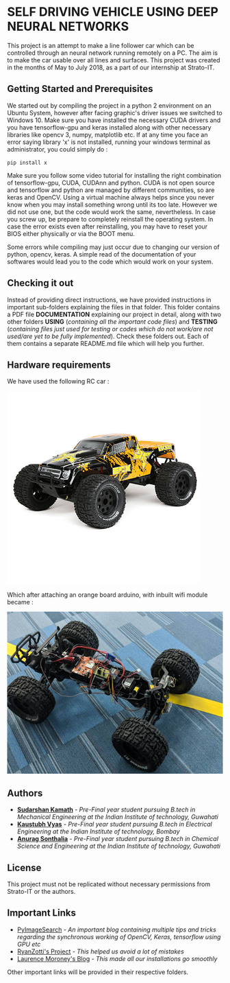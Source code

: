 # SELF DRIVING VEHICLE USING DEEP NEURAL NETWORKS

This project is an attempt to make a line follower car which can be controlled through an neural network running remotely on a PC. The aim is to make the car usable over all lines and surfaces.
This project was created in the months of May to July 2018, as a part of our internship at Strato-IT.

## Getting Started and Prerequisites

We started out by compiling the project in a python 2 environment on an Ubuntu System, however after facing graphic's driver issues we switched to Windows 10. Make sure you have installed the necessary CUDA drivers and you have tensorflow-gpu and keras installed along with other necessary libraries like opencv 3, numpy, matplotlib etc. If at any time you face an error saying library 'x' is not installed, running your windows terminal as administrator, you could simply do :

```
pip install x
```
Make sure you follow some video tutorial for installing the right combination of tensorflow-gpu, CUDA, CUDAnn and python. CUDA is not open source and tensorflow and python are managed by different communities, so are keras and OpenCV. Using a virtual machine always helps since you never know when you may install something wrong until its too late.
 However we did not use one, but the code would work the same, nevertheless. In case you screw up, be prepare to completely reinstall the operating system. In case the error exists even after reinstalling, you may have to reset your BIOS either physically or via the BOOT menu.

Some errors while compiling may just occur due to changing our version of python, opencv, keras. A simple read of the documentation of your softwares would lead you to the code which would work on your system.

## Checking it out

Instead of providing direct instructions, we have provided instructions in important sub-folders explaining the files in that folder. This folder contains a PDF file **DOCUMENTATION** explaining our project in detail, along with two other folders **USING** (*containing all the important code files*) and **TESTING** (*containing files just used for testing or codes which do not work/are not used/are yet to be fully implemented*).
 Check these folders out. Each of them contains a separate README.md file which will help you further.

## Hardware requirements

We have used the following RC car : 

![alt-text](https://github.com/stratoit/internship_2018/blob/master/CORE/CAR.jpg)

Which after attaching an orange board arduino, with inbuilt wifi module became :

![alt-text](https://github.com/stratoit/internship_2018/blob/master/CORE/MOD_CAR.jpg)

## Authors

* **[Sudarshan Kamath](https://in.linkedin.com/in/sudarshankamath)** - *Pre-Final year student pursuing B.tech in Mechanical Engineering at the Indian Institute of technology, Guwahati*
* **[Kaustubh Vyas](https://www.linkedin.com/in/kaustubh-vyas-29639b113/)** - *Pre-Final year student pursuing B.tech in Electrical Engineering at the Indian Institute of technology, Bombay*
* **[Anurag Sonthalia](https://www.linkedin.com/in/anurag-sonthalia/)** - *Pre-Final year student pursuing B.tech in Chemical Science and Engineering at the Indian Institute of technology, Guwahati*

## License

This project must not be replicated without necessary permissions from Strato-IT or the authors.

## Important Links

* [PyImageSearch](https://www.pyimagesearch.com/start-here-learn-computer-vision-opencv/) - *An important blog containing multiple tips and tricks regarding the synchronous working of OpenCV, Keras, tensorflow using GPU etc*
* [RyanZotti's Project](https://github.com/RyanZotti) - *This helped us avoid a lot of mistakes*
* [Laurence Moroney's Blog](https://medium.com/@lmoroney_40129/installing-tensorflow-with-gpu-on-windows-10-3309fec55a00) - *This made all our installations go smoothly*

Other important links will be provided in their respective folders.
